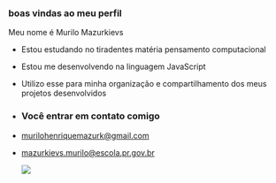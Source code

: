 ### boas vindas ao meu perfil

Meu nome é Murilo Mazurkievs

- Estou estudando no tiradentes matéria pensamento computacional
- Estou me desenvolvendo na linguagem JavaScript
- Utilizo esse para minha organização e compartilhamento dos meus projetos desenvolvidos

- ### Você entrar em contato comigo

- murilohenriquemazurk@gmail.com

- mazurkievs.murilo@escola.pr.gov.br

   ![](https://media1.tenor.com/m/ncHwlj4_05gAAAAd/nod-kermit-nod.gif)
